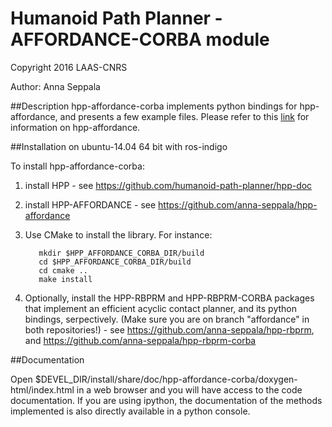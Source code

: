 #  Humanoid Path Planner - AFFORDANCE-CORBA module

Copyright 2016 LAAS-CNRS

Author: Anna Seppala

##Description
hpp-affordance-corba implements python bindings for hpp-affordance, and presents a few example files.
Please refer to this [link](https://github.com/anna-seppala/hpp-affordance) for information on hpp-affordance.

##Installation on ubuntu-14.04 64 bit with ros-indigo

To install hpp-affordance-corba:

  1. install HPP
	- see https://github.com/humanoid-path-planner/hpp-doc

  2. install HPP-AFFORDANCE
	- see https://github.com/anna-seppala/hpp-affordance

  3. Use CMake to install the library. For instance:

			mkdir $HPP_AFFORDANCE_CORBA_DIR/build
			cd $HPP_AFFORDANCE_CORBA_DIR/build
			cd cmake ..	
			make install
	
  4. Optionally, install the HPP-RBPRM and HPP-RBPRM-CORBA packages that implement an efficient acyclic contact planner,
		 and its python bindings, serpectively. (Make sure you are on branch "affordance" in both repositories!)
	- see https://github.com/anna-seppala/hpp-rbprm, and
		https://github.com/anna-seppala/hpp-rbprm-corba

##Documentation

  Open $DEVEL_DIR/install/share/doc/hpp-affordance-corba/doxygen-html/index.html in a web browser and you
  will have access to the code documentation. If you are using ipython, the documentation of the methods implemented
  is also directly available in a python console.

